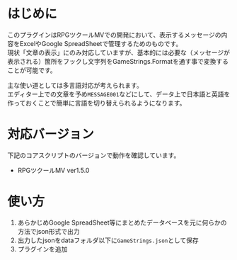 # はじめに
このプラグインはRPGツクールMVでの開発において、表示するメッセージの内容をExcelやGoogle SpreadSheetで管理するためのものです。  
現状「文章の表示」にのみ対応していますが、基本的には必要な（メッセージが表示される）箇所をフックし文字列をGameStrings.Formatを通す事で変換することが可能です。  

主な使い道としては多言語対応が考えられます。  
エディター上での文章を予め`MESSAGE001`などにして、データ上で日本語と英語を作っておくことで簡単に言語を切り替えられるようになります。

# 対応バージョン
下記のコアスクリプトのバージョンで動作を確認しています。
* RPGツクールMV ver1.5.0 

# 使い方

1. あらかじめGoogle SpreadSheet等にまとめたデータベースを元に何らかの方法でjson形式で出力
1. 出力したjsonをdataフォルダ以下に`GameStrings.json`として保存
1. プラグインを追加